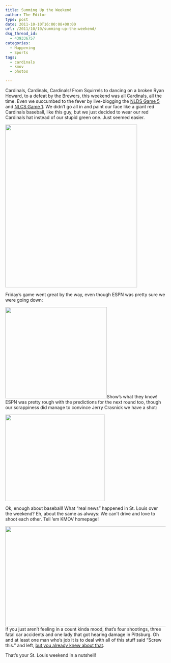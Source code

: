 ```yaml
---
title: Summing Up the Weekend
author: The Editor
type: post
date: 2011-10-10T16:00:08+00:00
url: /2011/10/10/summing-up-the-weekend/
dsq_thread_id:
  - 439336757
categories:
  - Happening
  - Sports
tags:
  - cardinals
  - kmov
  - photos

---
```

Cardinals, Cardinals, Cardinals! From Squirrels to dancing on a broken Ryan Howard, to a defeat by the Brewers, this weekend was all Cardinals, all the time. Even we succumbed to the fever by live-blogging the <a href="http://punchingkitty.com/2011/10/07/cardinals-nlds-game-5/" target="_blank">NLDS Game 5 </a>and <a href="http://punchingkitty.com/2011/10/09/cardinals-nlcs-game-1/" target="_blank">NLCS Game 1</a>. We didn&#8217;t go all in and paint our face like a giant red Cardinals baseball, like this guy, but we just decided to wear our red Cardinals hat instead of our stupid green one. Just seemed easier.

[<img class="aligncenter size-full wp-image-10831" title="weird_cardinal_face_paint" src="http://media.punchingkitty.com/wordpress/2011/10/weird_cardinal_face_paint.jpeg" alt="" width="414" height="512" />][1]

Friday&#8217;s game went great by the way, even though ESPN was pretty sure we were going down:

[<img class="aligncenter size-full wp-image-10830" title="experts_pick_philllies" src="http://media.punchingkitty.com/wordpress/2011/10/experts_pick_philllies.jpg" alt="" width="319" height="287" />][2]Show&#8217;s what they know! ESPN was pretty rough with the predictions for the next round too, though our scrappiness did manage to convince Jerry Crasnick we have a shot:

[<img class="aligncenter size-full wp-image-10829" title="experts_pick_brewers" src="http://media.punchingkitty.com/wordpress/2011/10/experts_pick_brewers.jpg" alt="" width="313" height="272" />][3]

Ok, enough about baseball! What &#8220;real news&#8221; happened in St. Louis over the weekend? Eh, about the same as always: We can&#8217;t drive and love to shoot each other. Tell &#8217;em KMOV homepage!

[<img class="aligncenter size-full wp-image-10832" title="2011_10_09_weekend_kmov-1" src="http://media.punchingkitty.com/wordpress/2011/10/2011_10_09_weekend_kmov-1.jpg" alt="" width="524" height="315" />][4]If you just aren&#8217;t feeling in a count kinda mood, that&#8217;s four shootings, three fatal car accidents and one lady that got hearing damage in Pittsburg. Oh and at least one man who&#8217;s job it is to deal with all of this stuff said &#8220;Screw this.&#8221; and left, <a href="http://punchingkitty.com/2011/10/10/east-st-louis-police-chief-fires-himself/" target="_blank">but you already knew about that</a>.

That&#8217;s your St. Louis weekend in a nutshell!

 [1]: http://media.punchingkitty.com/wordpress/2011/10/weird_cardinal_face_paint.jpeg
 [2]: http://media.punchingkitty.com/wordpress/2011/10/experts_pick_philllies.jpg
 [3]: http://media.punchingkitty.com/wordpress/2011/10/experts_pick_brewers.jpg
 [4]: http://media.punchingkitty.com/wordpress/2011/10/2011_10_09_weekend_kmov-1.jpg